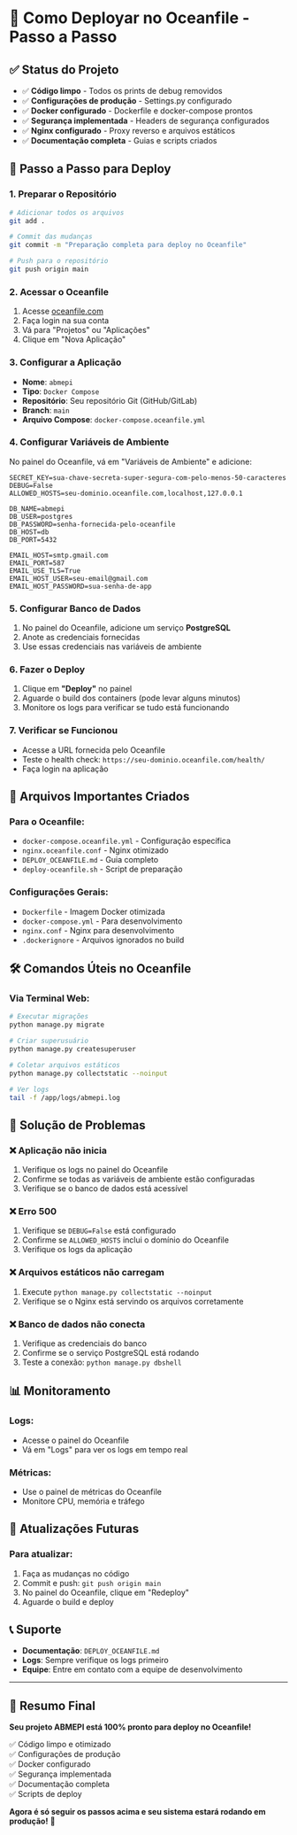 # 🌊 Como Deployar no Oceanfile - Passo a Passo

## ✅ Status do Projeto
- ✅ **Código limpo** - Todos os prints de debug removidos
- ✅ **Configurações de produção** - Settings.py configurado
- ✅ **Docker configurado** - Dockerfile e docker-compose prontos
- ✅ **Segurança implementada** - Headers de segurança configurados
- ✅ **Nginx configurado** - Proxy reverso e arquivos estáticos
- ✅ **Documentação completa** - Guias e scripts criados

## 🚀 Passo a Passo para Deploy

### 1. **Preparar o Repositório**
```bash
# Adicionar todos os arquivos
git add .

# Commit das mudanças
git commit -m "Preparação completa para deploy no Oceanfile"

# Push para o repositório
git push origin main
```

### 2. **Acessar o Oceanfile**
1. Acesse [oceanfile.com](https://oceanfile.com)
2. Faça login na sua conta
3. Vá para "Projetos" ou "Aplicações"
4. Clique em "Nova Aplicação"

### 3. **Configurar a Aplicação**
- **Nome**: `abmepi`
- **Tipo**: `Docker Compose`
- **Repositório**: Seu repositório Git (GitHub/GitLab)
- **Branch**: `main`
- **Arquivo Compose**: `docker-compose.oceanfile.yml`

### 4. **Configurar Variáveis de Ambiente**
No painel do Oceanfile, vá em "Variáveis de Ambiente" e adicione:

```env
SECRET_KEY=sua-chave-secreta-super-segura-com-pelo-menos-50-caracteres
DEBUG=False
ALLOWED_HOSTS=seu-dominio.oceanfile.com,localhost,127.0.0.1

DB_NAME=abmepi
DB_USER=postgres
DB_PASSWORD=senha-fornecida-pelo-oceanfile
DB_HOST=db
DB_PORT=5432

EMAIL_HOST=smtp.gmail.com
EMAIL_PORT=587
EMAIL_USE_TLS=True
EMAIL_HOST_USER=seu-email@gmail.com
EMAIL_HOST_PASSWORD=sua-senha-de-app
```

### 5. **Configurar Banco de Dados**
1. No painel do Oceanfile, adicione um serviço **PostgreSQL**
2. Anote as credenciais fornecidas
3. Use essas credenciais nas variáveis de ambiente

### 6. **Fazer o Deploy**
1. Clique em **"Deploy"** no painel
2. Aguarde o build dos containers (pode levar alguns minutos)
3. Monitore os logs para verificar se tudo está funcionando

### 7. **Verificar se Funcionou**
- Acesse a URL fornecida pelo Oceanfile
- Teste o health check: `https://seu-dominio.oceanfile.com/health/`
- Faça login na aplicação

## 🔧 Arquivos Importantes Criados

### Para o Oceanfile:
- `docker-compose.oceanfile.yml` - Configuração específica
- `nginx.oceanfile.conf` - Nginx otimizado
- `DEPLOY_OCEANFILE.md` - Guia completo
- `deploy-oceanfile.sh` - Script de preparação

### Configurações Gerais:
- `Dockerfile` - Imagem Docker otimizada
- `docker-compose.yml` - Para desenvolvimento
- `nginx.conf` - Nginx para desenvolvimento
- `.dockerignore` - Arquivos ignorados no build

## 🛠️ Comandos Úteis no Oceanfile

### Via Terminal Web:
```bash
# Executar migrações
python manage.py migrate

# Criar superusuário
python manage.py createsuperuser

# Coletar arquivos estáticos
python manage.py collectstatic --noinput

# Ver logs
tail -f /app/logs/abmepi.log
```

## 🚨 Solução de Problemas

### ❌ Aplicação não inicia
1. Verifique os logs no painel do Oceanfile
2. Confirme se todas as variáveis de ambiente estão configuradas
3. Verifique se o banco de dados está acessível

### ❌ Erro 500
1. Verifique se `DEBUG=False` está configurado
2. Confirme se `ALLOWED_HOSTS` inclui o domínio do Oceanfile
3. Verifique os logs da aplicação

### ❌ Arquivos estáticos não carregam
1. Execute `python manage.py collectstatic --noinput`
2. Verifique se o Nginx está servindo os arquivos corretamente

### ❌ Banco de dados não conecta
1. Verifique as credenciais do banco
2. Confirme se o serviço PostgreSQL está rodando
3. Teste a conexão: `python manage.py dbshell`

## 📊 Monitoramento

### Logs:
- Acesse o painel do Oceanfile
- Vá em "Logs" para ver os logs em tempo real

### Métricas:
- Use o painel de métricas do Oceanfile
- Monitore CPU, memória e tráfego

## 🔄 Atualizações Futuras

### Para atualizar:
1. Faça as mudanças no código
2. Commit e push: `git push origin main`
3. No painel do Oceanfile, clique em "Redeploy"
4. Aguarde o build e deploy

## 📞 Suporte

- **Documentação**: `DEPLOY_OCEANFILE.md`
- **Logs**: Sempre verifique os logs primeiro
- **Equipe**: Entre em contato com a equipe de desenvolvimento

---

## 🎉 Resumo Final

**Seu projeto ABMEPI está 100% pronto para deploy no Oceanfile!**

✅ Código limpo e otimizado  
✅ Configurações de produção  
✅ Docker configurado  
✅ Segurança implementada  
✅ Documentação completa  
✅ Scripts de deploy  

**Agora é só seguir os passos acima e seu sistema estará rodando em produção!** 🚀
